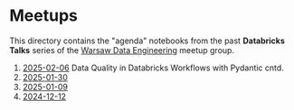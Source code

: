 # Meetups

This directory contains the "agenda" notebooks from the past **Databricks Talks** series of the [Warsaw Data Engineering](https://www.meetup.com/warsaw-data-engineering/) meetup group.

1. [2025-02-06](./Meetup_2025_02_06.sql) Data Quality in Databricks Workflows with Pydantic cntd.
1. [2025-01-30](./Meetup_2025_01_30.sql)
1. [2025-01-09](./Meetup_2025_01_09.sql)
1. [2024-12-12](./Meetup_2024_12_12.sql)
